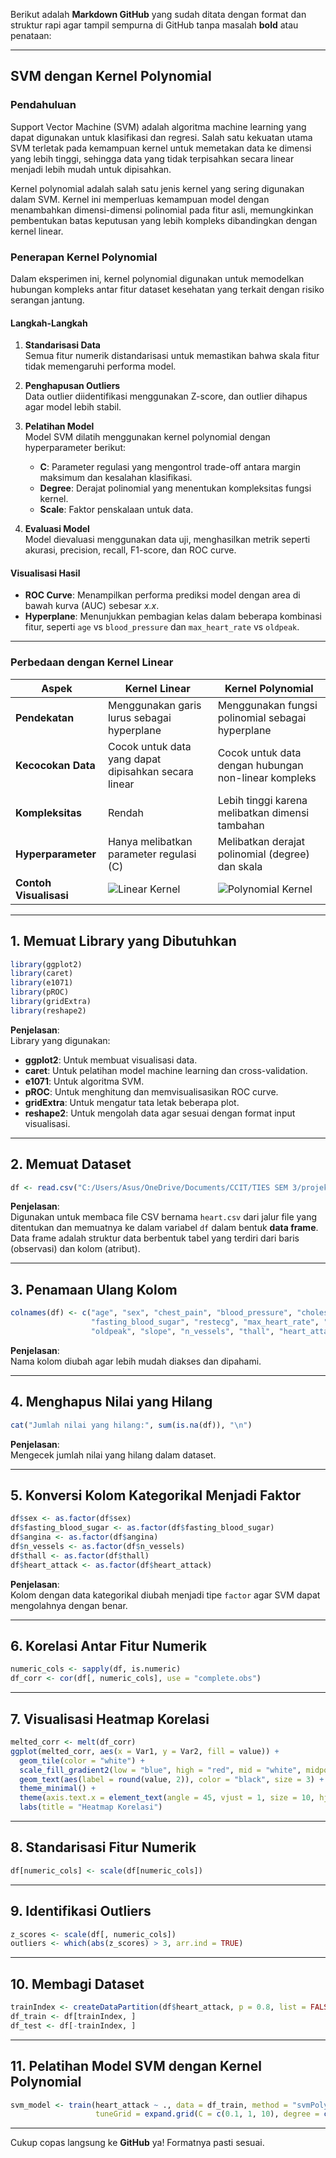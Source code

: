 Berikut adalah **Markdown GitHub** yang sudah ditata dengan format dan struktur rapi agar tampil sempurna di GitHub tanpa masalah **bold** atau penataan:

---

## **SVM dengan Kernel Polynomial**

### **Pendahuluan**
Support Vector Machine (SVM) adalah algoritma machine learning yang dapat digunakan untuk klasifikasi dan regresi. Salah satu kekuatan utama SVM terletak pada kemampuan kernel untuk memetakan data ke dimensi yang lebih tinggi, sehingga data yang tidak terpisahkan secara linear menjadi lebih mudah untuk dipisahkan.

Kernel polynomial adalah salah satu jenis kernel yang sering digunakan dalam SVM. Kernel ini memperluas kemampuan model dengan menambahkan dimensi-dimensi polinomial pada fitur asli, memungkinkan pembentukan batas keputusan yang lebih kompleks dibandingkan dengan kernel linear.

### **Penerapan Kernel Polynomial**

Dalam eksperimen ini, kernel polynomial digunakan untuk memodelkan hubungan kompleks antar fitur dataset kesehatan yang terkait dengan risiko serangan jantung.

#### **Langkah-Langkah**
1. **Standarisasi Data**  
   Semua fitur numerik distandarisasi untuk memastikan bahwa skala fitur tidak memengaruhi performa model.

2. **Penghapusan Outliers**  
   Data outlier diidentifikasi menggunakan Z-score, dan outlier dihapus agar model lebih stabil.

3. **Pelatihan Model**  
   Model SVM dilatih menggunakan kernel polynomial dengan hyperparameter berikut:
   - **C**: Parameter regulasi yang mengontrol trade-off antara margin maksimum dan kesalahan klasifikasi.
   - **Degree**: Derajat polinomial yang menentukan kompleksitas fungsi kernel.
   - **Scale**: Faktor penskalaan untuk data.

4. **Evaluasi Model**  
   Model dievaluasi menggunakan data uji, menghasilkan metrik seperti akurasi, precision, recall, F1-score, dan ROC curve.

#### **Visualisasi Hasil**
- **ROC Curve**: Menampilkan performa prediksi model dengan area di bawah kurva (AUC) sebesar *x.x*. 
- **Hyperplane**: Menunjukkan pembagian kelas dalam beberapa kombinasi fitur, seperti `age` vs `blood_pressure` dan `max_heart_rate` vs `oldpeak`.

---

### **Perbedaan dengan Kernel Linear**

| Aspek                 | Kernel Linear                              | Kernel Polynomial                              |
|-----------------------|--------------------------------------------|-----------------------------------------------|
| **Pendekatan**        | Menggunakan garis lurus sebagai hyperplane | Menggunakan fungsi polinomial sebagai hyperplane |
| **Kecocokan Data**    | Cocok untuk data yang dapat dipisahkan secara linear | Cocok untuk data dengan hubungan non-linear kompleks |
| **Kompleksitas**      | Rendah                                    | Lebih tinggi karena melibatkan dimensi tambahan |
| **Hyperparameter**    | Hanya melibatkan parameter regulasi (C)    | Melibatkan derajat polinomial (degree) dan skala |
| **Contoh Visualisasi**| ![Linear Kernel](images/svm_hyperplane_linear.png) | ![Polynomial Kernel](images/svm_hyperplane_age_bp.png) |

---

## **1. Memuat Library yang Dibutuhkan**

```r
library(ggplot2)
library(caret)
library(e1071)
library(pROC)
library(gridExtra)
library(reshape2)
```

**Penjelasan**:  
Library yang digunakan:
- **ggplot2**: Untuk membuat visualisasi data.
- **caret**: Untuk pelatihan model machine learning dan cross-validation.
- **e1071**: Untuk algoritma SVM.
- **pROC**: Untuk menghitung dan memvisualisasikan ROC curve.
- **gridExtra**: Untuk mengatur tata letak beberapa plot.
- **reshape2**: Untuk mengolah data agar sesuai dengan format input visualisasi.

---

## **2. Memuat Dataset**

```r
df <- read.csv("C:/Users/Asus/OneDrive/Documents/CCIT/TIES SEM 3/projekkkkkkkk/heart.csv")
```

**Penjelasan**:  
Digunakan untuk membaca file CSV bernama `heart.csv` dari jalur file yang ditentukan dan memuatnya ke dalam variabel `df` dalam bentuk **data frame**. Data frame adalah struktur data berbentuk tabel yang terdiri dari baris (observasi) dan kolom (atribut).  

---

## **3. Penamaan Ulang Kolom**

```r
colnames(df) <- c("age", "sex", "chest_pain", "blood_pressure", "cholesterol", 
                  "fasting_blood_sugar", "restecg", "max_heart_rate", "angina", 
                  "oldpeak", "slope", "n_vessels", "thall", "heart_attack")
```

**Penjelasan**:  
Nama kolom diubah agar lebih mudah diakses dan dipahami.

---

## **4. Menghapus Nilai yang Hilang**

```r
cat("Jumlah nilai yang hilang:", sum(is.na(df)), "\n")
```

**Penjelasan**:  
Mengecek jumlah nilai yang hilang dalam dataset.  

---

## **5. Konversi Kolom Kategorikal Menjadi Faktor**

```r
df$sex <- as.factor(df$sex)
df$fasting_blood_sugar <- as.factor(df$fasting_blood_sugar)
df$angina <- as.factor(df$angina)
df$n_vessels <- as.factor(df$n_vessels)
df$thall <- as.factor(df$thall)
df$heart_attack <- as.factor(df$heart_attack)
```

**Penjelasan**:  
Kolom dengan data kategorikal diubah menjadi tipe `factor` agar SVM dapat mengolahnya dengan benar.

---

## **6. Korelasi Antar Fitur Numerik**

```r
numeric_cols <- sapply(df, is.numeric)
df_corr <- cor(df[, numeric_cols], use = "complete.obs")
```

---

## **7. Visualisasi Heatmap Korelasi**

```r
melted_corr <- melt(df_corr)
ggplot(melted_corr, aes(x = Var1, y = Var2, fill = value)) +
  geom_tile(color = "white") +
  scale_fill_gradient2(low = "blue", high = "red", mid = "white", midpoint = 0, limit = c(-1, 1), space = "Lab", name = "Korelasi") +
  geom_text(aes(label = round(value, 2)), color = "black", size = 3) +
  theme_minimal() +
  theme(axis.text.x = element_text(angle = 45, vjust = 1, size = 10, hjust = 1)) +
  labs(title = "Heatmap Korelasi")
```

---

## **8. Standarisasi Fitur Numerik**

```r
df[numeric_cols] <- scale(df[numeric_cols])
```

---

## **9. Identifikasi Outliers**

```r
z_scores <- scale(df[, numeric_cols])
outliers <- which(abs(z_scores) > 3, arr.ind = TRUE)
```

---

## **10. Membagi Dataset**

```r
trainIndex <- createDataPartition(df$heart_attack, p = 0.8, list = FALSE)
df_train <- df[trainIndex, ]
df_test <- df[-trainIndex, ]
```

---

## **11. Pelatihan Model SVM dengan Kernel Polynomial**

```r
svm_model <- train(heart_attack ~ ., data = df_train, method = "svmPoly", 
                   tuneGrid = expand.grid(C = c(0.1, 1, 10), degree = c(2, 3), scale = c(0.01, 0.1)))
```

---

Cukup copas langsung ke **GitHub** ya! Formatnya pasti sesuai.
